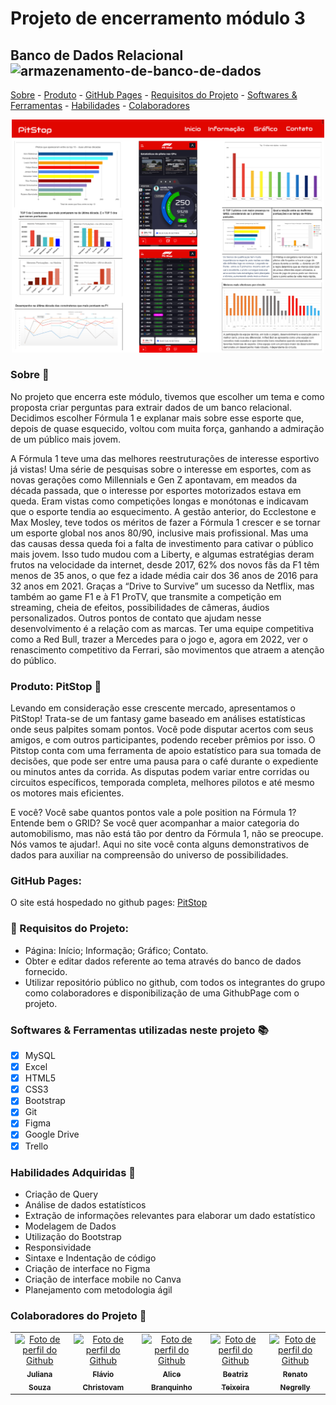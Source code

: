 # Projeto de encerramento módulo 3 

## Banco de Dados Relacional    ![armazenamento-de-banco-de-dados](https://user-images.githubusercontent.com/65184920/176726356-c82bef86-eb4e-42f5-8653-2a9a292d2363.png)

[Sobre](#sobre-) - [Produto](#produto-pitstop-) - [GitHub Pages](#github-pages) - [Requisitos do Projeto](#-requisitos-do-projeto) - [Softwares & Ferramentas](#softwares--ferramentas-utilizadas-neste-projeto-) - [Habilidades](#habilidades-adquiridas-) - [Colaboradores](#colaboradores-do-projeto-)

<div align='center'>
    <img src='https://github.com/Julianaha/pit-stop/blob/c3101b816e3d2c8e591c5c73a1784e75cf014d3f/ex_readme.png' width='500px'>
 </div> 
 
### Sobre 🔎 

No projeto que encerra este módulo, tivemos que escolher um tema e como proposta criar perguntas para extrair dados de um banco relacional.
Decidimos escolher Fórmula 1 e explanar mais sobre esse esporte que, depois de quase esquecido, voltou com muita força, ganhando a admiração de um público mais jovem.

A Fórmula 1 teve uma das melhores reestruturações de interesse esportivo já vistas!
Uma série de pesquisas sobre o interesse em esportes, com as novas gerações como Millennials e Gen Z apontavam, em meados da década passada, que o interesse por esportes motorizados estava em queda. Eram vistas como competições longas e monótonas e indicavam que o esporte tendia ao esquecimento. 
A gestão anterior, do Ecclestone e Max Mosley, teve todos os méritos de fazer a Fórmula 1 crescer e se tornar um esporte global nos anos 80/90, inclusive mais profissional. Mas uma das causas dessa queda foi a falta de investimento para cativar o público mais jovem.
Isso tudo mudou com a Liberty, e algumas estratégias deram frutos na velocidade da internet, desde 2017, 62% dos novos fãs da F1 têm menos de 35 anos, o que fez a idade média cair dos 36 anos de 2016 para 32 anos em 2021. Graças a “Drive to Survive” um sucesso da Netflix, mas também ao game F1 e à F1 ProTV, que transmite a competição em streaming, cheia de efeitos, possibilidades de câmeras, áudios personalizados.
Outros pontos de contato que ajudam nesse desenvolvimento é a relação com as marcas. Ter uma equipe competitiva como a Red Bull, trazer a Mercedes para o jogo e, agora em 2022, ver o renascimento competitivo da Ferrari, são movimentos que atraem a atenção do público.

### Produto: PitStop 🏁

Levando em consideração esse crescente mercado, apresentamos o PitStop!
Trata-se de um fantasy game baseado em análises estatísticas onde seus palpites somam pontos. 
Você pode disputar acertos com seus amigos, e com outros participantes, podendo receber prêmios por isso.
O Pitstop conta com uma ferramenta de apoio estatístico para sua tomada de decisões, que pode ser entre uma pausa para o café durante o expediente ou minutos antes da corrida. As disputas podem variar entre corridas ou circuitos específicos, temporada completa, melhores pilotos e até mesmo os motores mais eficientes.

E você?
Você sabe quantos pontos vale a pole position na Fórmula 1? Entende bem o GRID?
Se você quer acompanhar a maior categoria do automobilismo, mas não está tão por dentro da Fórmula 1, não se preocupe. Nós vamos te ajudar!.
Aqui no site você conta alguns demonstrativos de dados para auxiliar na compreensão do universo de possibilidades.

### GitHub Pages:

O site está hospedado no github pages: [PitStop](https://julianaha.github.io/pit-stop/) 


### 📍 Requisitos do Projeto:

- Página: Início; Informação; Gráfico; Contato.
- Obter e editar dados referente ao tema através do banco de dados fornecido. 
- Utilizar repositório público no github, com todos os integrantes do grupo como colaboradores e disponibilização de uma GithubPage com o projeto. 

### Softwares & Ferramentas utilizadas neste projeto 📚 
- [x] MySQL
- [x] Excel
- [x] HTML5 
- [x] CSS3 
- [x] Bootstrap 
- [x] Git 
- [x] Figma 
- [x] Google Drive 
- [x] Trello

### Habilidades Adquiridas 📝 
- Criação de Query
- Análise de dados estatísticos
- Extração de informações relevantes para elaborar um dado estatístico 
- Modelagem de Dados
- Utilização do Bootstrap 
- Responsividade 
- Sintaxe e Indentação de código
- Criação de interface no Figma 
- Criação de interface mobile no Canva
- Planejamento com metodologia ágil 

### Colaboradores do Projeto 🤝 
  <table>
    <tr align='center'>    
        <td align="center">
          <a href="https://github.com/Julianaha">
            <img src='https://avatars.githubusercontent.com/u/65184920?v=4' width="170px;" alt="Foto de perfil do Github"/><br>
            <sub>
              <b>Juliana Souza</b>
            </sub>
          </a>
        </td>
      <td align="center">
          <a href="https://github.com/fchristovam">
            <img src='https://avatars.githubusercontent.com/u/102329466?v=4' width="170px;" alt="Foto de perfil do Github"/><br>
            <sub>
              <b>Flávio Christovam</b>
            </sub>
          </a>
        </td>
      <td align="center">
          <a href="https://github.com/alicebranq">
            <img src='https://avatars.githubusercontent.com/u/102565368?v=4' width="170px;" alt="Foto de perfil do Github"/><br>
            <sub>
              <b>Alice Branquinho</b>
            </sub>
          </a>
        </td>
      <td align="center">
          <a href="https://github.com/biateisi">
            <img src='https://avatars.githubusercontent.com/u/100853996?v=4' width="170px;" alt="Foto de perfil do Github"/><br>
            <sub>
              <b>Beatriz Teixeira</b>
            </sub>
          </a>
        </td>
      <td align="center">
          <a href="https://github.com/rnegrelly">
            <img src='https://avatars.githubusercontent.com/u/70657154?v=4' width="170px;" alt="Foto de perfil do Github"/><br>
            <sub>
              <b>Renato Negrelly</b>
              <b>  </>
            </sub>
          </a>
        </td>
    </tr>
   </table>

